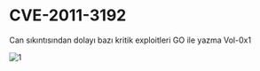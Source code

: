 # CVE-2011-3192

Can sıkıntısından dolayı bazı kritik exploitleri GO ile yazma Vol-0x1

![1](https://i.hizliresim.com/y3N3dj.png)
